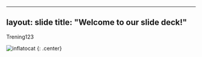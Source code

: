 
---
layout: slide
title: "Welcome to our slide deck!"
---

Trening123

![inflatocat](https://octodex.github.com/images/inflatocat.png)
{: .center}